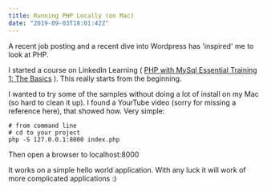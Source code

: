 ```yaml
---
title: Running PHP Locally (on Mac)
date: "2019-09-03T18:01:42Z"
---
```


A recent job posting and a recent dive into Wordpress has 'inspired'
me to look at PHP.

I started a course on LinkedIn Learning ( [PHP with MySql Essential Training 1: The Basics](https://www.linkedin.com/learning/php-with-mysql-essential-training-1-the-basics) ).  This really starts from the beginning.

I wanted to try some of the samples without doing a lot of install
on my Mac (so hard to clean it up).  I found a YourTube video (sorry for missing a reference here), that showed how.  Very simple:
```
# from command line
# cd to your project
php -S 127.0.0.1:8000 index.php 
```

Then open a browser to localhost:8000

It works on a simple hello world application.  With any luck it
will work of more complicated applications :)

